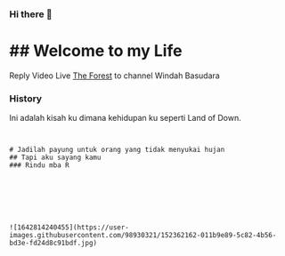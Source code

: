 ### Hi there 👋



# ## Welcome to my Life

Reply Video Live [The Forest](https://youtu.be/wTH19CAairs/) to channel Windah Basudara

### History

Ini adalah kisah ku dimana kehidupan ku seperti Land of Down.

```For U 


# Jadilah payung untuk orang yang tidak menyukai hujan
## Tapi aku sayang kamu
### Rindu mba R







![1642814240455](https://user-images.githubusercontent.com/98930321/152362162-011b9e89-5c82-4b56-bd3e-fd24d8c91bdf.jpg)








